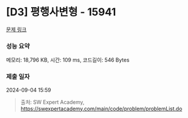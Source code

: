 # [D3] 평행사변형 - 15941 

[문제 링크](https://swexpertacademy.com/main/code/problem/problemDetail.do?contestProbId=AYVgOZEKOpcDFAQK) 

### 성능 요약

메모리: 18,796 KB, 시간: 109 ms, 코드길이: 546 Bytes

### 제출 일자

2024-09-04 15:59



> 출처: SW Expert Academy, https://swexpertacademy.com/main/code/problem/problemList.do